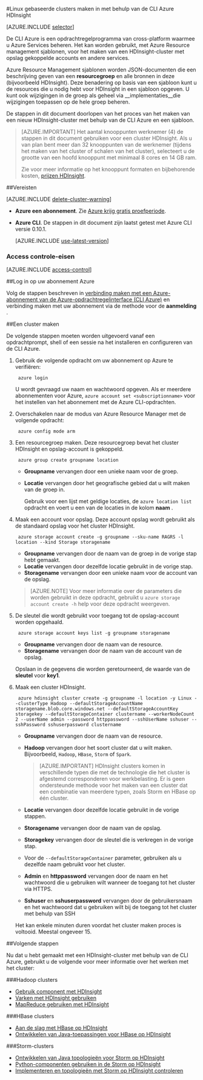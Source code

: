 <properties
    pageTitle="Hadoop, HBase of Storm clusters maken op Linux in HDInsight met behulp van de CLI platforms Azure | Microsoft Azure"
    description="Informatie over het maken HDInsight Linux gebaseerde clusters met behulp van de CLI platforms Azure, Azure Resource Manager sjablonen en de Azure REST API. U kunt opgeven welk clustertype (Hadoop, HBase of Storm) of scripts gebruiken om aangepaste onderdelen te installeren..."
    services="hdinsight"
    documentationCenter=""
    authors="Blackmist"
    manager="jhubbard"
    editor="cgronlun"
    tags="azure-portal"/>

<tags
    ms.service="hdinsight"
    ms.devlang="na"
    ms.topic="article"
    ms.tgt_pltfrm="na"
    ms.workload="big-data"
    ms.date="09/20/2016"
    ms.author="larryfr"/>

#<a name="create-linux-based-clusters-in-hdinsight-using-the-azure-cli"></a>Linux gebaseerde clusters maken in met behulp van de CLI Azure HDInsight

[AZURE.INCLUDE [selector](../../includes/hdinsight-selector-create-clusters.md)]

De CLI Azure is een opdrachtregelprogramma van cross-platform waarmee u Azure Services beheren. Het kan worden gebruikt, met Azure Resource management sjablonen, voor het maken van een HDInsight-cluster met opslag gekoppelde accounts en andere services.

Azure Resource Management sjablonen worden JSON-documenten die een beschrijving geven van een __resourcegroep__ en alle bronnen in deze (bijvoorbeeld HDInsight). Deze benadering op basis van een sjabloon kunt u de resources die u nodig hebt voor HDInsight in een sjabloon opgeven. U kunt ook wijzigingen in de groep als geheel via __implementaties__die wijzigingen toepassen op de hele groep beheren.

De stappen in dit document doorlopen van het proces van het maken van een nieuw HDInsight-cluster met behulp van de CLI Azure en een sjabloon.

> [AZURE.IMPORTANT] Het aantal knooppunten werknemer (4) de stappen in dit document gebruiken voor een cluster HDInsight. Als u van plan bent meer dan 32 knooppunten van de werknemer (tijdens het maken van het cluster of schalen van het cluster), selecteert u de grootte van een hoofd knooppunt met minimaal 8 cores en 14 GB ram.
>
> Zie voor meer informatie op het knooppunt formaten en bijbehorende kosten, [prijzen HDInsight](https://azure.microsoft.com/pricing/details/hdinsight/).

##<a name="prerequisites"></a>Vereisten

[AZURE.INCLUDE [delete-cluster-warning](../../includes/hdinsight-delete-cluster-warning.md)]

- **Azure een abonnement**. Zie [Azure krijg gratis proefperiode](https://azure.microsoft.com/documentation/videos/get-azure-free-trial-for-testing-hadoop-in-hdinsight/).
- __Azure CLI__. De stappen in dit document zijn laatst getest met Azure CLI versie 0.10.1.

    [AZURE.INCLUDE [use-latest-version](../../includes/hdinsight-use-latest-cli.md)] 


### <a name="access-control-requirements"></a>Access controle-eisen

[AZURE.INCLUDE [access-control](../../includes/hdinsight-access-control-requirements.md)]

##<a name="log-in-to-your-azure-subscription"></a>Log in op uw abonnement Azure

Volg de stappen beschreven in [verbinding maken met een Azure-abonnement van de Azure-opdrachtregelinterface (CLI Azure)](../xplat-cli-connect.md) en verbinding maken met uw abonnement via de methode voor de __aanmelding__ .

##<a name="create-a-cluster"></a>Een cluster maken

De volgende stappen moeten worden uitgevoerd vanaf een opdrachtprompt, shell of een sessie na het installeren en configureren van de CLI Azure.

1. Gebruik de volgende opdracht om uw abonnement op Azure te verifiëren:

        azure login

    U wordt gevraagd uw naam en wachtwoord opgeven. Als er meerdere abonnementen voor Azure, `azure account set <subscriptionname>` voor het instellen van het abonnement met de Azure CLI-opdrachten.

3. Overschakelen naar de modus van Azure Resource Manager met de volgende opdracht:

        azure config mode arm

4. Een resourcegroep maken. Deze resourcegroep bevat het cluster HDInsight en opslag-account is gekoppeld.

        azure group create groupname location
        
    * __Groupname__ vervangen door een unieke naam voor de groep. 
    * __Locatie__ vervangen door het geografische gebied dat u wilt maken van de groep in. 
    
        Gebruik voor een lijst met geldige locaties, de `azure location list` opdracht en voert u een van de locaties in de kolom __naam__ .

5. Maak een account voor opslag. Deze account opslag wordt gebruikt als de standaard opslag voor het cluster HDInsight.

        azure storage account create -g groupname --sku-name RAGRS -l location --kind Storage storagename
        
     * __Groupname__ vervangen door de naam van de groep in de vorige stap hebt gemaakt.
     * __Locatie__ vervangen door dezelfde locatie gebruikt in de vorige stap. 
     * __Storagename__ vervangen door een unieke naam voor de account van de opslag.
     
     > [AZURE.NOTE] Voor meer informatie over de parameters die worden gebruikt in deze opdracht, gebruikt u `azure storage account create -h` help voor deze opdracht weergeven.

5. De sleutel die wordt gebruikt voor toegang tot de opslag-account worden opgehaald.

        azure storage account keys list -g groupname storagename
        
    * __Groupname__ vervangen door de naam van de resource.
    * __Storagename__ vervangen door de naam van de account van de opslag.
    
    Opslaan in de gegevens die worden geretourneerd, de waarde van de __sleutel__ voor __key1__.

6. Maak een cluster HDInsight.

        azure hdinsight cluster create -g groupname -l location -y Linux --clusterType Hadoop --defaultStorageAccountName storagename.blob.core.windows.net --defaultStorageAccountKey storagekey --defaultStorageContainer clustername --workerNodeCount 2 --userName admin --password httppassword --sshUserName sshuser --sshPassword sshuserpassword clustername

    * __Groupname__ vervangen door de naam van de resource.

    * __Hadoop__ vervangen door het soort cluster dat u wilt maken. Bijvoorbeeld, `Hadoop`, `HBase`, `Storm` of `Spark`.

        > [AZURE.IMPORTANT] HDInsight clusters komen in verschillende typen die met de technologie die het cluster is afgestemd corresponderen voor werkbelasting. Er is geen ondersteunde methode voor het maken van een cluster dat een combinatie van meerdere typen, zoals Storm en HBase op één cluster. 

    * __Locatie__ vervangen door dezelfde locatie gebruikt in de vorige stappen.

    * __Storagename__ vervangen door de naam van de opslag.

    * __Storagekey__ vervangen door de sleutel die is verkregen in de vorige stap. 

    * Voor de `--defaultStorageContainer` parameter, gebruiken als u dezelfde naam gebruikt voor het cluster.

    * __Admin__ en __httppassword__ vervangen door de naam en het wachtwoord die u gebruiken wilt wanneer de toegang tot het cluster via HTTPS.

    * __Sshuser__ en __sshuserpassword__ vervangen door de gebruikersnaam en het wachtwoord dat u gebruiken wilt bij de toegang tot het cluster met behulp van SSH

    Het kan enkele minuten duren voordat het cluster maken proces is voltooid. Meestal ongeveer 15.

##<a name="next-steps"></a>Volgende stappen

Nu dat u hebt gemaakt met een HDInsight-cluster met behulp van de CLI Azure, gebruikt u de volgende voor meer informatie over het werken met het cluster:

###<a name="hadoop-clusters"></a>Hadoop clusters

* [Gebruik component met HDInsight](hdinsight-use-hive.md)
* [Varken met HDInsight gebruiken](hdinsight-use-pig.md)
* [MapReduce gebruiken met HDInsight](hdinsight-use-mapreduce.md)

###<a name="hbase-clusters"></a>HBase clusters

* [Aan de slag met HBase op HDInsight](hdinsight-hbase-tutorial-get-started-linux.md)
* [Ontwikkelen van Java-toepassingen voor HBase op HDInsight](hdinsight-hbase-build-java-maven-linux.md)

###<a name="storm-clusters"></a>Storm-clusters

* [Ontwikkelen van Java topologieën voor Storm op HDInsight](hdinsight-storm-develop-java-topology.md)
* [Python-componenten gebruiken in de Storm op HDInsight](hdinsight-storm-develop-python-topology.md)
* [Implementeren en topologieën met Storm op HDInsight controleren](hdinsight-storm-deploy-monitor-topology-linux.md)
